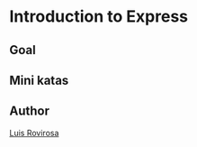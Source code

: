 # Introduction to Express

## Goal

## Mini katas

## Author
[Luis Rovirosa](https://twitter.com/luisrovirosa)
